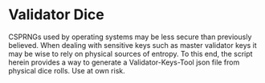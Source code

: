# Validator Dice
CSPRNGs used by operating systems may be less secure than previously believed. When dealing with sensitive keys such as master validator keys it may be wise to rely on physical sources of entropy. To this end, the script herein provides a way to generate a Validator-Keys-Tool json file from physical dice rolls. Use at own risk.
